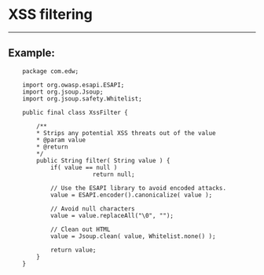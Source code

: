 # XSS filtering
-------

## Example:


		package com.edw;

		import org.owasp.esapi.ESAPI;
		import org.jsoup.Jsoup;
		import org.jsoup.safety.Whitelist;

		public final class XssFilter {

			/**
			* Strips any potential XSS threats out of the value
			* @param value
			* @return
			*/
			public String filter( String value ) {
			    if( value == null )
							return null;
			
				// Use the ESAPI library to avoid encoded attacks.
				value = ESAPI.encoder().canonicalize( value );
			
				// Avoid null characters
				value = value.replaceAll("\0", "");
			
				// Clean out HTML
				value = Jsoup.clean( value, Whitelist.none() );
			
				return value;
			}	
		}

